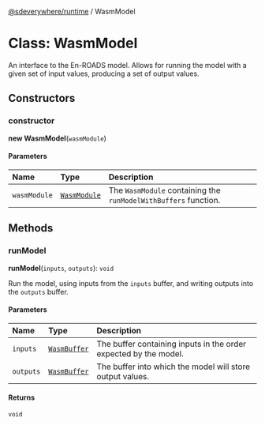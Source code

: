 [@sdeverywhere/runtime](../index.md) / WasmModel

# Class: WasmModel

An interface to the En-ROADS model.  Allows for running the model with
a given set of input values, producing a set of output values.

## Constructors

### constructor

**new WasmModel**(`wasmModule`)

#### Parameters

| Name | Type | Description |
| :------ | :------ | :------ |
| `wasmModule` | [`WasmModule`](../interfaces/WasmModule.md) | The `WasmModule` containing the `runModelWithBuffers` function. |

## Methods

### runModel

**runModel**(`inputs`, `outputs`): `void`

Run the model, using inputs from the `inputs` buffer, and writing outputs into
the `outputs` buffer.

#### Parameters

| Name | Type | Description |
| :------ | :------ | :------ |
| `inputs` | [`WasmBuffer`](WasmBuffer.md) | The buffer containing inputs in the order expected by the model. |
| `outputs` | [`WasmBuffer`](WasmBuffer.md) | The buffer into which the model will store output values. |

#### Returns

`void`

